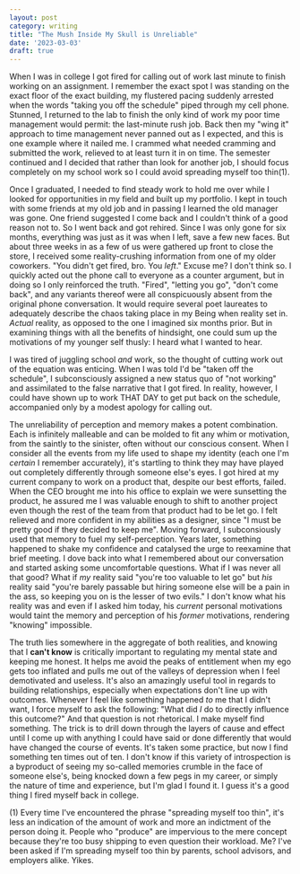 ```yaml
---
layout: post
category: writing
title: "The Mush Inside My Skull is Unreliable"
date: '2023-03-03'
draft: true
---
```


When I was in college I got fired for calling out of work last minute to finish working on an assignment. I remember the exact spot I was standing on the exact floor of the exact building, my flustered pacing suddenly arrested when the words "taking you off the schedule" piped through my cell phone. Stunned, I returned to the lab to finish the only kind of work my poor time management would permit: the last-minute rush job. Back then my "wing it" approach to time management never panned out as I expected, and this is one example where it nailed me. I crammed what needed cramming and submitted the work, relieved to at least turn it in on time. The semester continued and I decided that rather than look for another job, I should focus completely on my school work so I could avoid spreading myself too thin(1).

Once I graduated, I needed to find steady work to hold me over while I looked for opportunities in my field and built up my portfolio. I kept in touch with some friends at my old job and in passing I learned the old manager was gone. One friend suggested I come back and I couldn't think of a good reason not to. So I went back and got rehired. Since I was only gone for six months, everything was just as it was when I left, save a few new faces. But about three weeks in as a few of us were gathered up front to close the store, I received some reality-crushing information from one of my older coworkers. "You didn't get fired, bro. You _left_." Excuse me? I don't think so. I quickly acted out the phone call to everyone as a counter argument, but in doing so I only reinforced the truth. "Fired", "letting you go", "don't come back", and any variants thereof were all conspicuously absent from the original phone conversation. It would require several poet laureates to adequately describe the chaos taking place in my Being when reality set in. _Actual_ reality, as opposed to the one I imagined six months prior. But in examining things with all the benefits of hindsight, one could sum up the motivations of my younger self thusly: I heard what I wanted to hear. 

I was tired of juggling school _and_ work, so the thought of cutting work out of the equation was enticing. When I was told I'd be "taken off the schedule", I subconsciously assigned a new status quo of "not working" and assimilated to the false narrative that I got fired. In reality, however, I could have shown up to work THAT DAY to get put back on the schedule, accompanied only by a modest apology for calling out.

The unreliability of perception and memory makes a potent combination. Each is infinitely malleable and can be molded to fit any whim or motivation, from the saintly to the sinister, often without our conscious consent. When I consider all the events from my life used to shape my identity (each one I'm _certain_ I remember accurately), it's startling to think they may have played out completely differently through someone else's eyes. I got hired at my current company to work on a product that, despite our best efforts, failed. When the CEO brought me into his office to explain we were sunsetting the product, he assured me I was valuable enough to shift to another project even though the rest of the team from that product had to be let go. I felt relieved and more confident in my abilities as a designer, since "I must be pretty good if they decided to keep me". Moving forward, I subconsiously used that memory to fuel my self-perception. Years later, something happened to shake my confidence and catalysed the urge to reexamine that brief meeting. I dove back into what I remembered about our conversation and started asking some uncomfortable questions. What if I was never all that good? What if _my_ reality said "you're too valuable to let go" but _his_ reality said "you're barely passable but hiring someone else will be a pain in the ass, so keeping you on is the lesser of two evils." I don't know what his reality was and even if I asked him today, his _current_ personal motivations would taint the memory and perception of his _former_ motivations, rendering "knowing" impossible. 

The truth lies somewhere in the aggregate of both realities, and knowing that I **can't know** is critically important to regulating my mental state and keeping me honest. It helps me avoid the peaks of entitlement when my ego gets too inflated and pulls me out of the valleys of depression when I feel demotivated and useless. It's also an amazingly useful tool in regards to building relationships, especially when expectations don't line up with outcomes. Whenever I feel like something happened _to_ me that I didn't want, I force myself to ask the following: "What did _I_ do to directly influence this outcome?" And that question is not rhetorical. I make myself find something. The trick is to drill down through the layers of cause and effect until I come up with anything I could have said or done differently that would have changed the course of events. It's taken some practice, but now I find something ten times out of ten. I don't know if this variety of introspection is a byproduct of seeing my so-called memories crumble in the face of someone else's, being knocked down a few pegs in my career, or simply the nature of time and experience, but I'm glad I found it. I guess it's a good thing I fired myself back in college.

(1) Every time I've encountered the phrase "spreading myself too thin", it's less an indication of the amount of work and more an indictment of the person doing it. People who "produce" are impervious to the mere concept because they're too busy shipping to even question their workload. Me? I've been asked if I'm spreading myself too thin by parents, school advisors, and employers alike. Yikes.

